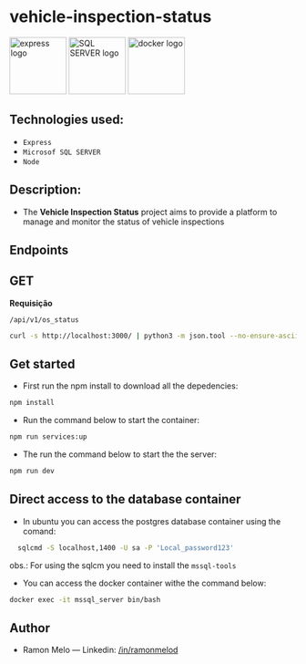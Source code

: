 # vehicle-inspection-status 

<div>
<img src="https://user-images.githubusercontent.com/25181517/183859966-a3462d8d-1bc7-4880-b353-e2cbed900ed6.png" alt="express logo" width="100" height="auto">
<img src="https://raw.githubusercontent.com/marwin1991/profile-technology-icons/refs/heads/main/icons/mssql.png" alt="SQL SERVER logo" width="100" height="auto">
<img src="https://raw.githubusercontent.com/marwin1991/profile-technology-icons/refs/heads/main/icons/docker.png" alt="docker logo" width="100" height="auto">

## Technologies used:

- `Express`
- `Microsof SQL SERVER`
- `Node`

## Description:

- The **Vehicle Inspection Status** project aims to provide a platform to manage and monitor the status of vehicle inspections

## Endpoints

## GET

**Requisição**

`/api/v1/os_status`

```sh
curl -s http://localhost:3000/ | python3 -m json.tool --no-ensure-ascii

```

## Get started

- First run the npm install to download all the depedencies:

```sh
npm install
```

- Run the command below to start the container:

```sh
npm run services:up
```

- The run the command below to start the the server:

```sh
npm run dev
```

## Direct access to the database container

- In ubuntu you can access the postgres database container using the comand:

```sh
  sqlcmd -S localhost,1400 -U sa -P 'Local_password123'

```

obs.: For using the sqlcm you need to install the `mssql-tools`

- You can access the docker container withe the command below:

```sh
docker exec -it mssql_server bin/bash
```

## Author

- Ramon Melo — Linkedin: [/in/ramonmelod](https://www.linkedin.com/in/ramonmelod/)
